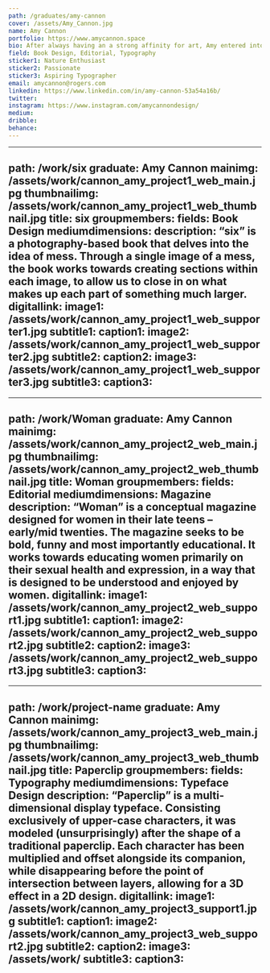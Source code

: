 ```yaml
---
path: /graduates/amy-cannon
cover: /assets/Amy_Cannon.jpg
name: Amy Cannon
portfolio: https://www.amycannon.space
bio: After always having an a strong affinity for art, Amy entered into Sheridan College’s Art Fundamentals program, and through that, stumbled her way into the world of design and YSDN. Coming from a background in visual arts, Amy trys to explore that type of creativity through her design, while keeping a minimalistic style throughout her work. Occam’s Razor guides her way of thinking on terms of design – “simple solutions are more likely to be correct than complex ones”. While as designers are tasked with the overused phrase of finding solutions to problems, Amy trys to do this in the simplest way possible. Over the past 4 years, while she has developed a strong passion towards type, editorial and book design, she constantly trys to keep growing and educating herself as a designer in a fast paced world. 
field: Book Design, Editorial, Typography
sticker1: Nature Enthusiast
sticker2: Passionate
sticker3: Aspiring Typographer
email: amycannon@rogers.com
linkedin: https://www.linkedin.com/in/amy-cannon-53a54a16b/
twitter: 
instagram: https://www.instagram.com/amycannondesign/
medium:
dribble:
behance:
---
```


---
path: /work/six
graduate: Amy Cannon
mainimg: /assets/work/cannon_amy_project1_web_main.jpg
thumbnailimg: /assets/work/cannon_amy_project1_web_thumbnail.jpg
title: six
groupmembers:
fields: Book Design
mediumdimensions:
description: “six” is a photography-based book that delves into the idea of mess. Through a single image of a mess, the book works towards creating sections within each image, to allow us to close in on what makes up each part of something much larger. 
digitallink:
image1: /assets/work/cannon_amy_project1_web_supporter1.jpg
subtitle1:
caption1:
image2: /assets/work/cannon_amy_project1_web_supporter2.jpg
subtitle2:
caption2:
image3: /assets/work/cannon_amy_project1_web_supporter3.jpg
subtitle3:
caption3:
---

---
path: /work/Woman
graduate: Amy Cannon
mainimg: /assets/work/cannon_amy_project2_web_main.jpg
thumbnailimg: /assets/work/cannon_amy_project2_web_thumbnail.jpg
title: Woman
groupmembers:
fields: Editorial
mediumdimensions: Magazine
description: “Woman” is a conceptual magazine designed for women in their late teens – early/mid twenties. The magazine seeks to be bold, funny and most importantly educational. It works towards educating women primarily on their sexual health and expression, in a way that is designed to be understood and enjoyed by women.
digitallink:
image1: /assets/work/cannon_amy_project2_web_support1.jpg
subtitle1:
caption1:
image2: /assets/work/cannon_amy_project2_web_support2.jpg
subtitle2:
caption2:
image3: /assets/work/cannon_amy_project2_web_support3.jpg
subtitle3:
caption3:
---

---
path: /work/project-name
graduate: Amy Cannon
mainimg: /assets/work/cannon_amy_project3_web_main.jpg
thumbnailimg: /assets/work/cannon_amy_project3_web_thumbnail.jpg
title: Paperclip
groupmembers:
fields: Typography
mediumdimensions: Typeface Design
description: “Paperclip” is a multi-dimensional display typeface. Consisting exclusively of upper-case characters, it was modeled (unsurprisingly) after the shape of a traditional paperclip. Each character has been multiplied and offset alongside its companion, while disappearing before the point of intersection between layers, allowing for a 3D effect in a 2D design. 
digitallink:
image1: /assets/work/cannon_amy_project3_support1.jpg
subtitle1:
caption1:
image2: /assets/work/cannon_amy_project3_web_support2.jpg
subtitle2:
caption2:
image3: /assets/work/
subtitle3:
caption3:
---

